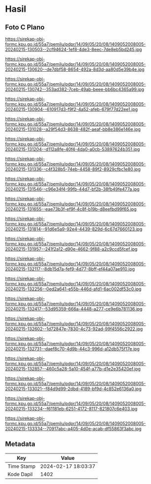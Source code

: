 # Hasil

## Foto C Plano

https://sirekap-obj-formc.kpu.go.id/55a7/pemilu/pdpr/14/09/05/20/08/1409052008005-20240215-130503--2cf94624-1ef8-4de3-8eec-7de8eb5bd245.jpg

https://sirekap-obj-formc.kpu.go.id/55a7/pemilu/pdpr/14/09/05/20/08/1409052008005-20240215-130620--de7dbf58-8654-492a-8d3d-aa80d5e39b4e.jpg

https://sirekap-obj-formc.kpu.go.id/55a7/pemilu/pdpr/14/09/05/20/08/1409052008005-20240215-130742--353ad382-7ceb-49ab-beee-bb6bc4365a99.jpg

https://sirekap-obj-formc.kpu.go.id/55a7/pemilu/pdpr/14/09/05/20/08/1409052008005-20240215-130904--610917d3-f9f2-4a52-afeb-679f77d22ee1.jpg

https://sirekap-obj-formc.kpu.go.id/55a7/pemilu/pdpr/14/09/05/20/08/1409052008005-20240215-131028--a29f54d3-8638-482f-aeaf-bb8e386e146e.jpg

https://sirekap-obj-formc.kpu.go.id/55a7/pemilu/pdpr/14/09/05/20/08/1409052008005-20240215-131204--d112a8fe-40f4-4da0-a0cb-53897624b351.jpg

https://sirekap-obj-formc.kpu.go.id/55a7/pemilu/pdpr/14/09/05/20/08/1409052008005-20240215-131336--c4f328b5-74eb-4458-89f2-8929cfbc1e80.jpg

https://sirekap-obj-formc.kpu.go.id/55a7/pemilu/pdpr/14/09/05/20/08/1409052008005-20240215-131546--c96e34f4-99fb-44d7-bf2b-38fb49fe477a.jpg

https://sirekap-obj-formc.kpu.go.id/55a7/pemilu/pdpr/14/09/05/20/08/1409052008005-20240215-131655--eae73b3f-ef9f-4c8f-b19b-d8eefbd99f65.jpg

https://sirekap-obj-formc.kpu.go.id/55a7/pemilu/pdpr/14/09/05/20/08/1409052008005-20240215-131814--91d6e5a9-92e4-4439-829d-6c67d7660123.jpg

https://sirekap-obj-formc.kpu.go.id/55a7/pemilu/pdpr/14/09/05/20/08/1409052008005-20240215-131957--241f2a12-d90e-4662-9f88-a2c9ccd5fcef.jpg

https://sirekap-obj-formc.kpu.go.id/55a7/pemilu/pdpr/14/09/05/20/08/1409052008005-20240215-132117--8db15d7a-fef9-4d77-8bff-ef44a07ae910.jpg

https://sirekap-obj-formc.kpu.go.id/55a7/pemilu/pdpr/14/09/05/20/08/1409052008005-20240215-132256--0ed2a641-e55b-446d-afd1-6ac002df53c0.jpg

https://sirekap-obj-formc.kpu.go.id/55a7/pemilu/pdpr/14/09/05/20/08/1409052008005-20240215-132417--53d95359-666a-4448-a277-ce9e6b781136.jpg

https://sirekap-obj-formc.kpu.go.id/55a7/pemilu/pdpr/14/09/05/20/08/1409052008005-20240215-132602--1d72847e-7830-4c73-92ad-99f4556c2922.jpg

https://sirekap-obj-formc.kpu.go.id/55a7/pemilu/pdpr/14/09/05/20/08/1409052008005-20240215-132731--daef8c70-4d9b-44c3-996d-a12db575f17e.jpg

https://sirekap-obj-formc.kpu.go.id/55a7/pemilu/pdpr/14/09/05/20/08/1409052008005-20240215-132857--460c5a28-5a10-454f-a77b-d1e2e35420ef.jpg

https://sirekap-obj-formc.kpu.go.id/55a7/pemilu/pdpr/14/09/05/20/08/1409052008005-20240215-133021--f84d9d99-2dbd-4189-bf9d-4c852e6136a0.jpg

https://sirekap-obj-formc.kpu.go.id/55a7/pemilu/pdpr/14/09/05/20/08/1409052008005-20240215-133234--f61181eb-6251-4172-8117-821807c6e403.jpg

https://sirekap-obj-formc.kpu.go.id/55a7/pemilu/pdpr/14/09/05/20/08/1409052008005-20240215-133334--70917abc-a405-4d0e-acab-df55863f3abc.jpg


## Metadata

| Key        | Value               |
| ---------- | ------------------- |
| Time Stamp | 2024-02-17 18:03:37 |
| Kode Dapil | 1402                |



